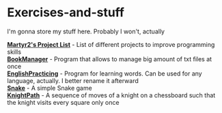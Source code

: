 # Exercises-and-stuff
I'm gonna store my stuff here. Probably I won't, actually

[**Martyr2's Project List**](https://github.com/OknoLombarda/Exercises-and-stuff/tree/master/Martyr2's%20projects) - List of different projects to improve programming skills <br />
[**BookManager**](https://github.com/OknoLombarda/Exercises-and-stuff/tree/master/BookManager) - Program that allows to manage big amount of txt files at once <br />
[**EnglishPracticing**](https://github.com/OknoLombarda/Exercises-and-stuff/tree/master/EnglishPracticing) - Program for learning words. Can be used for any language, actually. I better rename it afterward <br />
[**Snake**](https://github.com/OknoLombarda/Exercises-and-stuff/tree/master/Stuff/Snake) - A simple Snake game <br />
[**KnightPath**](https://github.com/OknoLombarda/Exercises-and-stuff/blob/master/Stuff/KnightMoves.java) - A sequence of moves of a knight on a chessboard such that the knight visits every square only once <br />
